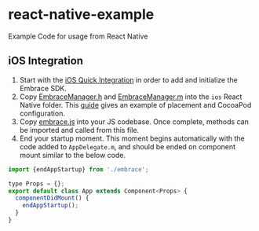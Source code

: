 # react-native-example
Example Code for usage from React Native

## iOS Integration

1. Start with the [iOS Quick Integration](https://docs.embrace.io/docs/ios-integration-guide) in order to add and initialize the Embrace SDK.
1. Copy [EmbraceManager.h](/EmbraceManager.h) and [EmbraceManager.m](/EmbraceManager.m) into the `ios` React Native folder. This [guide](https://shift.infinite.red/beginner-s-guide-to-using-cocoapods-with-react-native-46cb4d372995) gives an example of placement and CocoaPod configuration.
1. Copy [embrace.js](/embrace.js) into your JS codebase. Once complete, methods can be imported and called from this file.
1. End your startup moment. This moment begins automatically with the code added to `AppDelegate.m`, and should be ended on component mount similar to the below code.

```js
import {endAppStartup} from './embrace';

type Props = {};
export default class App extends Component<Props> {
  componentDidMount() {
    endAppStartup();
  }
}
```
